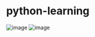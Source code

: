 # python-learning
![image](https://github.com/biolytic1996/ESP32-IMAGE/blob/main/ESP32s-pinout.png?raw=true)
![image](https://github.com/biolytic1996/ESP32-IMAGE/blob/main/pwm%20led%20gif.gif?raw=true)
